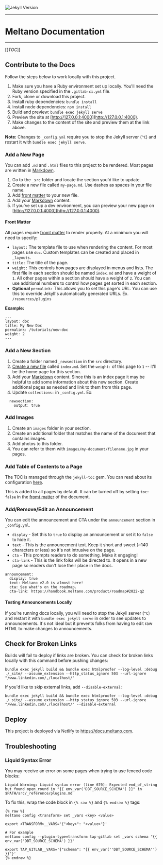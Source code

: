 ![Jekyll Version](https://img.shields.io/gem/v/jekyll.svg)

---

# Meltano Documentation

---

[[_TOC_]]

## Contribute to the Docs

Follow the steps below to work locally with this project.

1. Make sure you have a Ruby environment set up locally. You'll need the Ruby version specified in the `.gitlab-ci.yml` file.
1. Fork, clone or download this project.
1. Install ruby dependencies: `bundle install`
1. Install node dependencies: `npm install`
1. Build and preview: `bundle exec jekyll serve`
1. Preview the site at [http://127.0.0.1:4000](http://127.0.0.1:4000).
1. Make changes to the content of the site and preview them at the link above.

**Note:** Changes to `_config.yml` require you to stop the Jekyll server (`^C`) and restart it with `bundle exec jekyll serve`.

### Add a New Page

You can add `.md` and `.html` files to this project to be rendered. Most pages are written in [Markdown](https://github.github.com/gfm/).

1. Go to the `_src` folder and locate the section you'd like to update.
1. Create a new file called `my-page.md`. Use dashes as spaces in your file name.
1. Add [front matter](#front-matter) to your new file.
1. Add your [Markdown](https://github.github.com/gfm/) content.
1. If you've set up a dev environment, you can preview your new page on [http://127.0.0.1:4000](http://127.0.0.1:4000).

#### Front Matter

All pages require [fromt matter](https://jekyllrb.com/docs/front-matter/) to render properly. At a minimum you will need to specify:

- `layout:` The template file to use when rendering the content. For most pages use `doc`. Custom templates can be created and placed in `_layouts`.
- `title:` The title of the page.
- `weight:` This controls how pages are displayed in menus and lists. The first file in each section should be named `index.md` and have a weight of `1`. All other pages within a section should have a weight of `2`. You can use additional numbers to control how pages get sorted in each section.
- **Optional** `permalink:` This allows you to set this page's URL. You can use this to override Jekyll's automatically generated URLs. Ex. `/resources/plugins`

**Example:**

```
---
layout: doc
title: My New Doc
permalink: /tutorials/new-doc
weight: 2
---
```

### Add a New Section

1. Create a folder named `_newsection` in the `src` directory.
1. [Create a new file](#add-a-new-page) called `index.md`. Set the `weight:` of this page to `1` -- it'll be the home page for this section.
1. Add your [Markdown](https://github.github.com/gfm/) content. Since this is an index page it may be helpful to add some information about this new section. Create additional pages as needed and link to them from this page.
1. Update `collections:` in `_config.yml`. Ex:

```
  newsection:
    output: true
```

### Add Images

1. Create an `images` folder in your section.
1. Create an additional folder that matches the name of the document that contains images.
1. Add photos to this folder.
1. You can refer to them with `images/my-document/filename.jpg` in your pages.

### Add Table of Contents to a Page

The TOC is managed through the `jekyll-toc` gem. You can read about its configuration [here](https://github.com/toshimaru/jekyll-toc#customization).

This is added to all pages by default. It can be turned off by setting `toc: false` in the [fromt matter](https://jekyllrb.com/docs/front-matter/) of the document.

### Add/Remove/Edit an Announcement

You can edit the announcement and CTA under the `announcement` section in `_config.yml`.

- `display` - Set this to `true` to display an announcement or set it to `false` to hide it.
- `text` - This is the announcement text. Keep it short and sweet (~140 characters or less) so it's not intrusive on the page.
- `cta` - This prompts readers to do something. Make it engaging!
- `cta-link` - This is the link folks will be directed to. It opens in a new page so readers don't lose their place in the docs.

```
announcement:
  display: true
  text: Meltano v2.0 is almost here!
  cta: See what's on the roadmap.
  cta-link: https://handbook.meltano.com/product/roadmap#2022-q2
```

#### Testing Announcements Locally

If you're running docs locally, you will need to stop the Jekyll server (`^C`) and restart it with `bundle exec jekyll serve` in order to see updates to announcements. It's not ideal but it prevents folks from having to edit raw HTML to make changes to announcements.

## Check for Broken Links

Builds will fail to deploy if links are broken. You can check for broken links locally with this command before pushing changes:

```
bundle exec jekyll build && bundle exec htmlproofer --log-level :debug ./_site/ --assume_extension --http_status_ignore 503 --url-ignore "/www.linkedin.com/,/localhost/"
```

If you'd like to skip external links, add `--disable-external`:

```
bundle exec jekyll build && bundle exec htmlproofer --log-level :debug ./_site/ --assume_extension --http_status_ignore 503 --url-ignore "/www.linkedin.com/,/localhost/" --disable-external
```

## Deploy

This project is deployed via Netlify to https://docs.meltano.com.

## Troubleshooting

### Liquid Syntax Error

You may receive an error on some pages when trying to use fenced code blocks:

```
Liquid Warning: Liquid syntax error (line 670): Expected end_of_string but found open_round in "{{ env_var('DBT_SOURCE_SCHEMA') }}" in $PATH/src/_reference/plugins.md
```

To fix this, wrap the code block in `{% raw %}` and `{% endraw %}` tags:

```
{% raw %}
meltano config <transform> set _vars <key> <value>

export <TRANSFORM>__VARS='{"<key>": "<value>"}'

# For example
meltano config --plugin-type=transform tap-gitlab set _vars schema "{{ env_var('DBT_SOURCE_SCHEMA') }}"

export TAP_GITLAB__VARS='{"schema": "{{ env_var(''DBT_SOURCE_SCHEMA'') }}"}'
{% endraw %}
```
